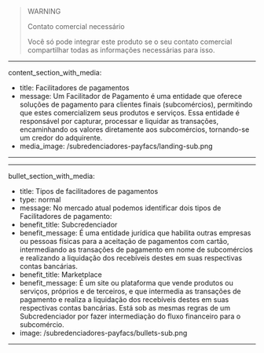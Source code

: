 > WARNING
>
> Contato comercial necessário
>
> Você só pode integrar este produto se o seu contato comercial compartilhar todas as informações necessárias para isso.

---
content_section_with_media: 
 - title: Facilitadores de pagamentos
 - message: Um Facilitador de Pagamento é uma entidade que oferece soluções de pagamento para clientes finais (subcomércios), permitindo que estes comercializem seus produtos e serviços. Essa entidade é responsável por capturar, processar e liquidar as transações, encaminhando os valores diretamente aos subcomércios, tornando-se um credor do adquirente.
 - media_image: /subredenciadores-payfacs/landing-sub.png
---

---
bullet_section_with_media: 
 - title: Tipos de facilitadores de pagamentos
 - type: normal
 - message: No mercado atual podemos identificar dois tipos de Facilitadores de pagamento:
 - benefit_title: Subcredenciador
 - benefit_message: É uma entidade jurídica que habilita outras empresas ou pessoas físicas para a aceitação de pagamentos com cartão, intermediando as transações de pagamento em nome de subcomércios e realizando a liquidação dos recebíveis destes em suas respectivas contas bancárias.
 - benefit_title: Marketplace
 - benefit_message: É um site ou plataforma que vende produtos ou serviços, próprios e de terceiros, e que intermedia as transações de pagamento e realiza a liquidação dos recebíveis destes em suas respectivas contas bancárias. Está sob as mesmas regras de um Subcredenciador por fazer intermediação do fluxo financeiro para o subcomércio.
 - image: /subredenciadores-payfacs/bullets-sub.png
---